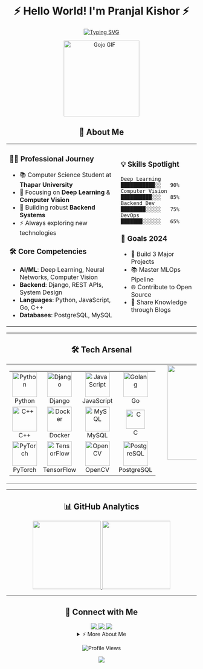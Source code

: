 <div align="center">

# ⚡️ Hello World! I'm Pranjal Kishor ⚡️

[![Typing SVG](https://readme-typing-svg.demolab.com?font=Fira+Code&weight=600&size=28&duration=3000&pause=1000&color=3382ED&center=true&vCenter=true&random=false&width=600&lines=Deep+Learning+Explorer+%F0%9F%A7%A0;Computer+Vision+Enthusiast+%F0%9F%91%81%EF%B8%8F;Backend+Developer+%F0%9F%9B%A0%EF%B8%8F)](https://git.io/typing-svg)

<img src="https://i.pinimg.com/originals/ec/b4/6d/ecb46dbdc7ab6e2ba98c78aae27da954.gif" alt="Gojo GIF" width="200"/>

</div>

<div align="center">

## 🚀 About Me

<table>
<tr>
<td>

### 👨‍💻 Professional Journey
- 📚 Computer Science Student at **Thapar University**
- 🎯 Focusing on **Deep Learning** & **Computer Vision**
- 🌱 Building robust **Backend Systems**
- ⚡ Always exploring new technologies

### 🛠️ Core Competencies
- **AI/ML**: Deep Learning, Neural Networks, Computer Vision
- **Backend**: Django, REST APIs, System Design
- **Languages**: Python, JavaScript, Go, C++
- **Databases**: PostgreSQL, MySQL

</td>
<td>

### 💡 Skills Spotlight

```text
Deep Learning    ███████████░░   90%
Computer Vision  ██████████░░░   85%
Backend Dev      ████████░░░░░   75%
DevOps           ███████░░░░░░   65%
```

### 🎯 Goals 2024
- 📱 Build 3 Major Projects
- 📚 Master MLOps Pipeline
- 🌐 Contribute to Open Source
- 📖 Share Knowledge through Blogs

</td>
</tr>
</table>

</div>

---


<div align="center">

## 🛠️ Tech Arsenal
<table style="border: none; border-collapse: collapse;">
  <tr style="border: none;">
    <!-- Tech Stack Table on the Left -->
    <td style="border: none;">
      <table align="center" style="border: none; border-collapse: collapse;">
        <tr style="border: none;">
          <td align="center" width="96" style="border: none;">
            <img src="https://techstack-generator.vercel.app/python-icon.svg" alt="Python" width="65" height="65"/>
            <br>Python
          </td>
          <td align="center" width="96" style="border: none;">
            <img src="https://techstack-generator.vercel.app/django-icon.svg" alt="Django" width="65" height="65"/>
            <br>Django
          </td>
          <td align="center" width="96" style="border: none;">
            <img src="https://techstack-generator.vercel.app/js-icon.svg" alt="JavaScript" width="65" height="65"/>
            <br>JavaScript
          </td>
          <td align="center" width="96" style="border: none;">
            <img src="https://www.vectorlogo.zone/logos/golang/golang-icon.svg" alt="Golang" width="65" height="65"/>
            <br>Go
          </td>
        </tr>
        <tr style="border: none;">
          <td align="center" width="96" style="border: none;">
            <img src="https://techstack-generator.vercel.app/cpp-icon.svg" alt="C++" width="65" height="65"/>
            <br>C++
          </td>
          <td align="center" width="96" style="border: none;">
            <img src="https://techstack-generator.vercel.app/docker-icon.svg" alt="Docker" width="65" height="65"/>
            <br>Docker
          </td>
          <td align="center" width="96" style="border: none;">
            <img src="https://techstack-generator.vercel.app/mysql-icon.svg" alt="MySQL" width="65" height="65"/>
            <br>MySQL
          </td>
          <td align="center" width="96" style="border: none;">
            <img src="https://upload.wikimedia.org/wikipedia/commons/1/18/C_Programming_Language.svg" alt="C" width="50" height="50"/>
            <br>C
          </td>
        </tr>
        <tr style="border: none;">
          <td align="center" width="96" style="border: none;">
            <img src="https://www.vectorlogo.zone/logos/pytorch/pytorch-icon.svg" alt="PyTorch" width="65" height="65"/>
            <br>PyTorch
          </td>
          <td align="center" width="96" style="border: none;">
            <img src="https://www.vectorlogo.zone/logos/tensorflow/tensorflow-icon.svg" alt="TensorFlow" width="65" height="65"/>
            <br>TensorFlow
          </td>
          <td align="center" width="96" style="border: none;">
            <img src="https://www.vectorlogo.zone/logos/opencv/opencv-icon.svg" alt="OpenCV" width="65" height="65"/>
            <br>OpenCV
          </td>
          <td align="center" width="96" style="border: none;">
            <img src="https://www.vectorlogo.zone/logos/postgresql/postgresql-icon.svg" alt="PostgreSQL" width="65" height="65"/>
            <br>PostgreSQL
          </td>
        </tr>
      </table>
    </td>
    <!-- Spacer and GIF -->
    <td style="width: 100px; border: none;"></td>
    <!-- Hacker GIF on the Right -->
    <td align="center" valign="top" style="border: none;">
      <img src="https://media.tenor.com/Os38-K7VHL4AAAAM/shibainu-typing.gif" alt="Hacker GIF" width="250"/>
    </td>
  </tr>
</table>
</div>


---

<div align="center">

## 📊 GitHub Analytics

<p align="center">
<a href="https://github.com/pranjal-88">
  <img height="180em" src="http://github-readme-streak-stats.herokuapp.com?user=pranjal-88&theme=tokyonight&hide_border=true&date_format=M%20j%5B%2C%20Y%5D"/>
  <img height="180em" src="https://github-readme-stats.vercel.app/api/top-langs/?username=pranjal-88&layout=compact&langs_count=8&theme=tokyonight"/>
</a>
</p>


</div>

---

<div align="center">

## 🤝 Connect with Me

<a href="mailto:pkishor_be22@thapar.edu">
  <img src="https://img.shields.io/badge/Gmail-D14836?style=for-the-badge&logo=gmail&logoColor=white"/>
</a>
<a href="https://linkedin.com/in/pranjalkishor">
  <img src="https://img.shields.io/badge/LinkedIn-0077B5?style=for-the-badge&logo=linkedin&logoColor=white"/>
</a>
<a href="https://github.com/pranjal-88">
  <img src="https://img.shields.io/badge/GitHub-100000?style=for-the-badge&logo=github&logoColor=white"/>
</a>

<details>
<summary>⚡ More About Me</summary>
<br>
  
- 🔭 Currently working on: **Deep Learning Projects**
- 🌱 Learning: **MLOps and System Design**
- 👯 Looking to collaborate on: **AI/ML Projects**
- 💬 Ask me about: **Python, Deep Learning, Computer Vision**
- ⚡ Fun fact: **I can code for hours with just coffee and music!**
  
</details>

![Profile Views](https://komarev.com/ghpvc/?username=pranjal-88&color=blue&style=flat)

<img src="https://capsule-render.vercel.app/api?type=waving&color=gradient&height=100&section=footer"/>

</div>
